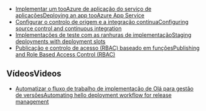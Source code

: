 * [<span data-ttu-id="14177-101">Implementar um tooAzure de aplicação do serviço de aplicações</span><span class="sxs-lookup"><span data-stu-id="14177-101">Deploying an app tooAzure App Service</span></span>](../articles/app-service-web/web-sites-deploy.md)
* [<span data-ttu-id="14177-102">Configurar o controlo de origem e a integração contínua</span><span class="sxs-lookup"><span data-stu-id="14177-102">Configuring source control and continuous integration</span></span>](../articles/app-service-web/app-service-continuous-deployment.md)
* [<span data-ttu-id="14177-103">Implementações de teste com as ranhuras de implementação</span><span class="sxs-lookup"><span data-stu-id="14177-103">Staging deployments with deployment slots</span></span>](../articles/app-service-web/web-sites-staged-publishing.md)
* [<span data-ttu-id="14177-104">Publicação e controlo de acesso (RBAC) baseado em funções</span><span class="sxs-lookup"><span data-stu-id="14177-104">Publishing and Role Based Access Control (RBAC)</span></span>](https://azure.microsoft.com/blog/rbac-and-azure-websites-publishing/)

## <a name="videos"></a><span data-ttu-id="14177-105">Vídeos</span><span class="sxs-lookup"><span data-stu-id="14177-105">Videos</span></span>
* [<span data-ttu-id="14177-106">Automatizar o fluxo de trabalho de implementação de Olá para gestão de versões</span><span class="sxs-lookup"><span data-stu-id="14177-106">Automating hello deployment workflow for release management</span></span>](https://azure.microsoft.com/resources/videos/azurecon-2015-manage-code-changes-to-web-apps-using-the-devops-features-of-azure-app-service-and-visual-studio-release-management/)
